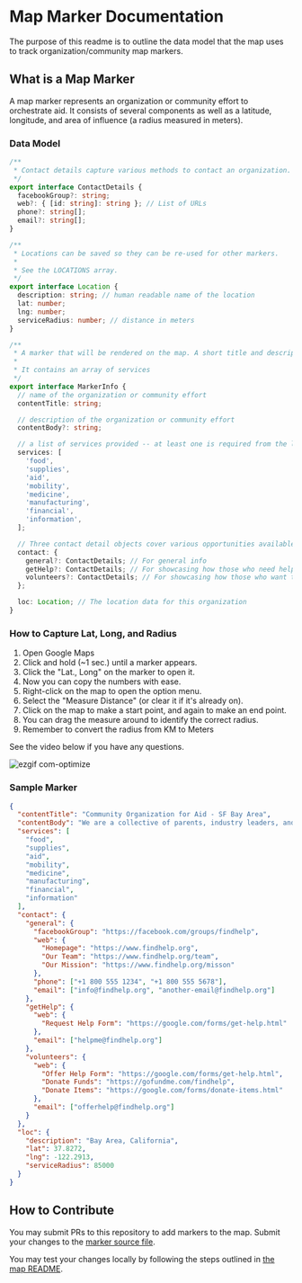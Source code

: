 # Map Marker Documentation

The purpose of this readme is to outline the data model that the map uses to track organization/community map markers.

## What is a Map Marker

A map marker represents an organization or community effort to orchestrate aid. It consists of several components as well as a latitude, longitude, and area of influence (a radius measured in meters).

### Data Model

```typescript
/**
 * Contact details capture various methods to contact an organization.
 */
export interface ContactDetails {
  facebookGroup?: string;
  web?: { [id: string]: string }; // List of URLs
  phone?: string[];
  email?: string[];
}

/**
 * Locations can be saved so they can be re-used for other markers.
 *
 * See the LOCATIONS array.
 */
export interface Location {
  description: string; // human readable name of the location
  lat: number;
  lng: number;
  serviceRadius: number; // distance in meters
}

/**
 * A marker that will be rendered on the map. A short title and description is also visible to users.
 *
 * It contains an array of services
 */
export interface MarkerInfo {
  // name of the organization or community effort
  contentTitle: string;

  // description of the organization or community effort
  contentBody?: string;

  // a list of services provided -- at least one is required from the list below
  services: [
    'food',
    'supplies',
    'aid',
    'mobility',
    'medicine',
    'manufacturing',
    'financial',
    'information',
  ];

  // Three contact detail objects cover various opportunities available at each organization
  contact: {
    general?: ContactDetails; // For general info
    getHelp?: ContactDetails; // For showcasing how those who need help can interact with the organization
    volunteers?: ContactDetails; // For showcasing how those who want to help can interact with the organization
  };

  loc: Location; // The location data for this organization
}
```

### How to Capture Lat, Long, and Radius

1. Open Google Maps
2. Click and hold (~1 sec.) until a marker appears.
3. Click the "Lat., Long" on the marker to open it.
4. Now you can copy the numbers with ease.
5. Right-click on the map to open the option menu.
6. Select the "Measure Distance" (or clear it if it's already on).
7. Click on the map to make a start point, and again to make an end point.
8. You can drag the measure around to identify the correct radius.
9. Remember to convert the radius from KM to Meters

See the video below if you have any questions.

![ezgif com-optimize](https://user-images.githubusercontent.com/961844/77779477-ce871100-700f-11ea-9d81-be316d3bdc77.gif)

### Sample Marker

```json
{
  "contentTitle": "Community Organization for Aid - SF Bay Area",
  "contentBody": "We are a collective of parents, industry leaders, and volunteers providing aid to anyone who needs it.",
  "services": [
    "food",
    "supplies",
    "aid",
    "mobility",
    "medicine",
    "manufacturing",
    "financial",
    "information"
  ],
  "contact": {
    "general": {
      "facebookGroup": "https://facebook.com/groups/findhelp",
      "web": {
        "Homepage": "https://www.findhelp.org",
        "Our Team": "https://www.findhelp.org/team",
        "Our Mission": "https://www.findhelp.org/misson"
      },
      "phone": ["+1 800 555 1234", "+1 800 555 5678"],
      "email": ["info@findhelp.org", "another-email@findhelp.org"]
    },
    "getHelp": {
      "web": {
        "Request Help Form": "https://google.com/forms/get-help.html"
      },
      "email": ["helpme@findhelp.org"]
    },
    "volunteers": {
      "web": {
        "Offer Help Form": "https://google.com/forms/get-help.html",
        "Donate Funds": "https://gofundme.com/findhelp",
        "Donate Items": "https://google.com/forms/donate-items.html"
      },
      "email": ["offerhelp@findhelp.org"]
    }
  },
  "loc": {
    "description": "Bay Area, California",
    "lat": 37.8272,
    "lng": -122.2913,
    "serviceRadius": 85000
  }
}
```

## How to Contribute

You may submit PRs to this repository to add markers to the map. Submit your changes to the [marker source file](/map/src/data/markers.ts).

You may test your changes locally by following the steps outlined in [the map README](/map/README.md).
